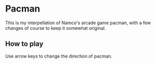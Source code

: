 # Pacman 

This is my interpellation of Namco's arcade game pacman, with a few changes of course to keep it somewhat original.

## How to play

Use arrow keys to change the direction of pacman.